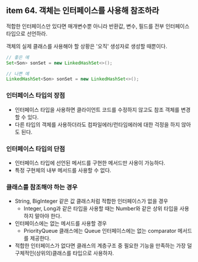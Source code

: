 ## item 64. 객체는 인터페이스를 사용해 참조하라

적합한 인터페이스만 있다면 매개변수뿐 아니라 반환값, 변수, 필드를 전부 인터페이스 타입으로 선언하라.

객체의 실제 클래스를 사용해야 할 상황은 '오직' 생성자로 생성할 때뿐이다.

```java
// 좋은 예
Set<Son> sonSet = new LinkedHashSet<>();

// 나쁜 예
LinkedHashSet<Son> sonSet = new LinkedHashSet<>();
```

### 인터페이스 타입의 장점
- 인터페이스 타입을 사용하면 클라이언트 코드를 수정하지 않고도 참조 객체를 변경할 수 있다.
- 다른 타입의 객체를 사용하더라도 컴파일에러/런타임에러에 대한 걱정을 하지 않아도 된다.

### 인터페이스 타입의 단점
- 인터페이스 타입에 선언된 메서드를 구현한 메서드만 사용이 가능하다.
- 특정 구현체의 내부 메서드를 사용할 수 없다.

### 클래스를 참조해야 하는 경우
- String, BigInteger 같은 값 클래스처럼 적합한 인터페이스가 없을 경우
  - Integer, Long과 같은 타입을 사용할 때는 Number와 같은 상위 타입을 사용하지 말아야 한다.
- 인터페이스에는 없는 메서드를 사용할 경우
  - PriorityQueue 클래스에는 Queue 인터페이스에는 없는 comparator 메서드를 제공한다.
- 적합한 인터페이스가 없다면 클래스의 계층구조 중 필요한 기능을 만족하는 가장 덜 구체적인(상위의)클래스를 타입으로 사용하자.